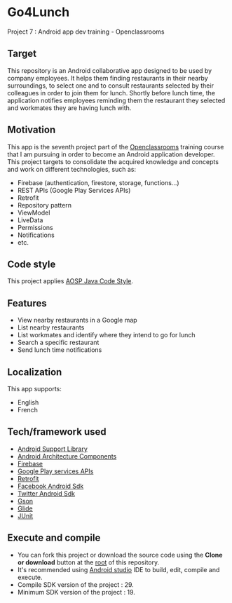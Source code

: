 # Go4Lunch
Project 7 : Android app dev training - Openclassrooms

## Target
This repository is an Android collaborative app designed to be used by company employees.
It helps them finding restaurants in their nearby surroundings, to select one and to consult restaurants selected by their colleagues in order to join them for lunch.
Shortly before lunch time, the application notifies employees reminding them the restaurant they selected and workmates they are having lunch with.

## Motivation
This app is the seventh project part of the [Openclassrooms](https://openclassrooms.com/) training course that I am pursuing in order to become an Android application developer.
This project targets to consolidate the acquired knowledge and concepts and work on different technologies, such as:
- Firebase (authentication, firestore, storage, functions...)
- REST APIs (Google Play Services APIs)
- Retrofit
- Repository pattern
- ViewModel
- LiveData
- Permissions
- Notifications
- etc.

## Code style
This project applies [AOSP Java Code Style](https://source.android.com/setup/contribute/code-style#follow-field-naming-conventions).

## Features
- View nearby restaurants in a Google map
- List nearby restaurants
- List workmates and identify where they intend to go for lunch
- Search a specific restaurant
- Send lunch time notifications

## Localization
This app supports:
- English
- French

## Tech/framework used
- [Android Support Library](https://developer.android.com/topic/libraries/support-library)
- [Android Architecture Components](https://developer.android.com/topic/libraries/architecture)
- [Firebase](https://firebase.google.com/)
- [Google Play services APIs](https://developers.google.com/android/guides/overview)
- [Retrofit](https://square.github.io/retrofit/)
- [Facebook Android Sdk](https://developers.facebook.com/docs/android/)
- [Twitter Android Sdk](https://developer.twitter.com/en/portal/projects-and-apps)
- [Gson](https://github.com/google/gson)
- [Glide](https://github.com/bumptech/glide)
- [JUnit](https://junit.org/junit5/)

## Execute and compile
- You can fork this project or download the source code using the **Clone or download** button at the [root](https://github.com/Azhot/Go4Lunch) of this repository.
- It's recommended using [Android studio](https://developer.android.com/studio/) IDE to build, edit, compile and execute.
- Compile SDK version of the project : 29.
- Minimum SDK version of the project : 19.
